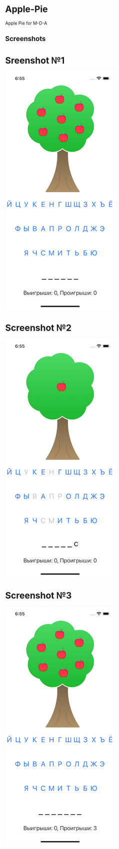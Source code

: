 # Apple-Pie

Apple Pie for M-D-A

## Screenshots

# Sreenshot №1
![Screenshot1](https://github.com/Simimi-dot/Apple-Pie/blob/main/Apple%20Pie%202021/Screenshots/ScreenShot01.png?raw=true)

# Screenshot №2
![Screenshot2](https://github.com/Simimi-dot/Apple-Pie/blob/main/Apple%20Pie%202021/Screenshots/ScreenShot02.png?raw=true)

# Screenshot №3
![Screenshot3](https://github.com/Simimi-dot/Apple-Pie/blob/main/Apple%20Pie%202021/Screenshots/ScreenShot03.png?raw=true)

